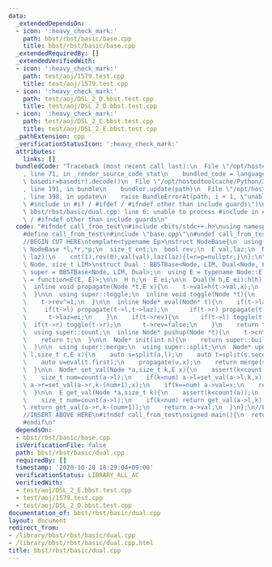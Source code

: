 ```yaml
---
data:
  _extendedDependsOn:
  - icon: ':heavy_check_mark:'
    path: bbst/rbst/basic/base.cpp
    title: bbst/rbst/basic/base.cpp
  _extendedRequiredBy: []
  _extendedVerifiedWith:
  - icon: ':heavy_check_mark:'
    path: test/aoj/1579.test.cpp
    title: test/aoj/1579.test.cpp
  - icon: ':heavy_check_mark:'
    path: test/aoj/DSL_2_D.bbst.test.cpp
    title: test/aoj/DSL_2_D.bbst.test.cpp
  - icon: ':heavy_check_mark:'
    path: test/aoj/DSL_2_E.bbst.test.cpp
    title: test/aoj/DSL_2_E.bbst.test.cpp
  _pathExtension: cpp
  _verificationStatusIcon: ':heavy_check_mark:'
  attributes:
    links: []
  bundledCode: "Traceback (most recent call last):\n  File \"/opt/hostedtoolcache/Python/3.9.0/x64/lib/python3.9/site-packages/onlinejudge_verify/documentation/build.py\"\
    , line 71, in _render_source_code_stat\n    bundled_code = language.bundle(stat.path,\
    \ basedir=basedir).decode()\n  File \"/opt/hostedtoolcache/Python/3.9.0/x64/lib/python3.9/site-packages/onlinejudge_verify/languages/cplusplus.py\"\
    , line 191, in bundle\n    bundler.update(path)\n  File \"/opt/hostedtoolcache/Python/3.9.0/x64/lib/python3.9/site-packages/onlinejudge_verify/languages/cplusplus_bundle.py\"\
    , line 398, in update\n    raise BundleErrorAt(path, i + 1, \"unable to process\
    \ #include in #if / #ifdef / #ifndef other than include guards\")\nonlinejudge_verify.languages.cplusplus_bundle.BundleErrorAt:\
    \ bbst/rbst/basic/dual.cpp: line 6: unable to process #include in #if / #ifdef\
    \ / #ifndef other than include guards\n"
  code: "#ifndef call_from_test\n#include <bits/stdc++.h>\nusing namespace std;\n\n\
    #define call_from_test\n#include \"base.cpp\"\n#undef call_from_test\n\n#endif\n\
    //BEGIN CUT HERE\ntemplate<typename Ep>\nstruct NodeBase{\n  using E = Ep;\n \
    \ NodeBase *l,*r,*p;\n  size_t cnt;\n  bool rev;\n  E val,laz;\n  NodeBase(E val,E\
    \ laz):\n    cnt(1),rev(0),val(val),laz(laz){l=r=p=nullptr;}\n};\n\ntemplate<typename\
    \ Node, size_t LIM>\nstruct Dual : BBSTBase<Node, LIM, Dual<Node, LIM>>{\n  using\
    \ super = BBSTBase<Node, LIM, Dual>;\n  using E = typename Node::E;\n  using H\
    \ = function<E(E, E)>;\n\n  H h;\n  E ei;\n\n  Dual(H h,E ei):h(h),ei(ei){}\n\n\
    \  inline void propagate(Node *t,E x){\n    t->val=h(t->val,x);\n    t->laz=h(t->laz,x);\n\
    \  }\n\n  using super::toggle;\n  inline void toggle(Node *t){\n    swap(t->l,t->r);\n\
    \    t->rev^=1;\n  }\n\n  inline Node* eval(Node* t){\n    if(t->laz!=ei){\n \
    \     if(t->l) propagate(t->l,t->laz);\n      if(t->r) propagate(t->r,t->laz);\n\
    \      t->laz=ei;\n    }\n    if(t->rev){\n      if(t->l) toggle(t->l);\n    \
    \  if(t->r) toggle(t->r);\n      t->rev=false;\n    }\n    return t;\n  }\n\n\
    \  using super::count;\n  inline Node* pushup(Node *t){\n    t->cnt=count(t->l)+1+count(t->r);\n\
    \    return t;\n  }\n\n  Node* init(int n){\n    return super::build(vector<Node>(n,Node(ei,ei)));\n\
    \  }\n\n  using super::merge;\n  using super::split;\n\n  Node* update(Node *a,size_t\
    \ l,size_t r,E x){\n    auto s=split(a,l);\n    auto t=split(s.second,r-l);\n\
    \    auto u=eval(t.first);\n    propagate(u,x);\n    return merge(s.first,merge(u,t.second));\n\
    \  }\n\n  Node* set_val(Node *a,size_t k,E x){\n    assert(k<count(a));\n    a=eval(a);\n\
    \    size_t num=count(a->l);\n    if(k<num) a->l=set_val(a->l,k,x);\n    if(k>num)\
    \ a->r=set_val(a->r,k-(num+1),x);\n    if(k==num) a->val=x;\n    return pushup(a);\n\
    \  }\n\n  E get_val(Node *a,size_t k){\n    assert(k<count(a));\n    a=eval(a);\n\
    \    size_t num=count(a->l);\n    if(k<num) return get_val(a->l,k);\n    if(k>num)\
    \ return get_val(a->r,k-(num+1));\n    return a->val;\n  }\n};\n//END CUT HERE\n\
    //INSERT ABOVE HERE\n#ifndef call_from_test\nsigned main(){\n  return 0;\n}\n\
    #endif\n"
  dependsOn:
  - bbst/rbst/basic/base.cpp
  isVerificationFile: false
  path: bbst/rbst/basic/dual.cpp
  requiredBy: []
  timestamp: '2020-10-28 18:29:04+09:00'
  verificationStatus: LIBRARY_ALL_AC
  verifiedWith:
  - test/aoj/DSL_2_E.bbst.test.cpp
  - test/aoj/1579.test.cpp
  - test/aoj/DSL_2_D.bbst.test.cpp
documentation_of: bbst/rbst/basic/dual.cpp
layout: document
redirect_from:
- /library/bbst/rbst/basic/dual.cpp
- /library/bbst/rbst/basic/dual.cpp.html
title: bbst/rbst/basic/dual.cpp
---
```

